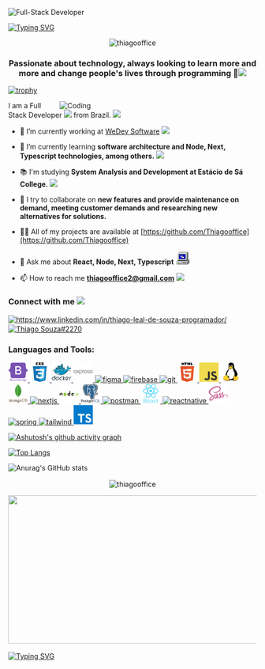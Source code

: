 ![Full-Stack Developer](https://user-images.githubusercontent.com/84478212/165183273-4dbd8ba9-9170-45c4-a2ea-abe2ebcc255f.gif)

[![Typing SVG](https://readme-typing-svg.herokuapp.com/?lines=Hi👋,+Welcome!😊;I'm+Thiago😊;And+I'm+full-stack+developer💻&duration=9000&background=FFFFFF00&size=40&width=1000&center=true&vCenter=true&height=70&color=24292F&font=Roboto)](https://git.io/typing-svg)

<p align="center"> <img src="https://komarev.com/ghpvc/?username=thiagooffice&label=Profile%20views&color=0e75b6&style=flat" alt="thiagooffice" /> </p>

<h3 align="center">Passionate about technology, always looking to learn more and more and change people's lives through programming 🧡<img width="25" src="https://github.com/TheDudeThatCode/TheDudeThatCode/blob/master/Assets/Rocket.gif?raw=true" /></h3>

[![trophy](https://github-profile-trophy.vercel.app/?username=thiagooffice&theme=dracula)](https://github.com/ryo-ma/github-profile-trophy)

<img align="right" alt="Coding" width="400" src="https://cdn-images-1.medium.com/fit/t/1600/480/1*zVnWJtyGOX_kUIDm6ccCfQ.gif"/>

I am a Full Stack Developer <img width="50" src="https://user-images.githubusercontent.com/84478212/165867697-0fd218c1-6b7e-465e-92e3-832d94c5429d.gif" />  from Brazil. <img width="30" src="https://github.com/TheDudeThatCode/TheDudeThatCode/blob/master/Assets/Earth.gif?raw=true" />


- 🔭 I’m currently working at [WeDev Software](https://wedev.software/) <img width="40" src="https://github.com/TheDudeThatCode/TheDudeThatCode/blob/master/Assets/Developer.gif?raw=true" />

- 🌱 I’m currently learning **software architecture and Node, Next, Typescript technologies, among others.** <img width="40" src="https://github.com/TheDudeThatCode/TheDudeThatCode/blob/master/Assets/Designer.gif?raw=true" />

- 📚 I'm studying **System Analysis and Development at Estácio de Sá College.** <img width="36" src="https://camo.githubusercontent.com/2afb70f3e02b0982737ba5b242f200a68d8d26e00597267914279eda82b15409/68747470733a2f2f6d656469612e67697068792e636f6d2f6d656469612f4f624e547738557a7779364b512f67697068792e676966" />

- 👯 I try to collaborate on **new features and provide maintenance on demand, meeting customer demands and researching new alternatives for solutions.**

- 👨‍💻 All of my projects are available at [https://github.com/Thiagooffice](https://github.com/Thiagooffice)

- 💬 Ask me about **React, Node, Next, Typescript**  <img width="30" src="https://github.com/TheDudeThatCode/TheDudeThatCode/blob/master/Assets/PC.gif?raw=true" />

- 📫 How to reach me **thiagooffice2@gmail.com**  <img width="20" src="https://raw.githubusercontent.com/TheDudeThatCode/TheDudeThatCode/db8f1cbd38ac0ae2a08f36f961096dbd59a02393/Assets/Gmail.svg" />

<h3 align="left">Connect with me <img width="70" src="https://github.com/TheDudeThatCode/TheDudeThatCode/blob/master/Assets/Handshake.gif?raw=true" /></h3>
<p align="left">
<a href="https://www.linkedin.com/in/thiago-leal-de-souza-programador/" target="_blank"><img target="_blank" align="center" src="https://raw.githubusercontent.com/rahuldkjain/github-profile-readme-generator/master/src/images/icons/Social/linked-in-alt.svg" alt="https://www.linkedin.com/in/thiago-leal-de-souza-programador/" height="30" width="40" /></a>
<a href="https://discord.gg/Thiago Souza#2270" target="blank"><img align="center" src="https://raw.githubusercontent.com/rahuldkjain/github-profile-readme-generator/master/src/images/icons/Social/discord.svg" alt="Thiago Souza#2270" height="30" width="40" /></a>
</p>

<h3 align="left">Languages and Tools:</h3>
<p align="left"> <a href="https://getbootstrap.com" target="_blank" rel="noreferrer"> <img src="https://raw.githubusercontent.com/devicons/devicon/master/icons/bootstrap/bootstrap-plain-wordmark.svg" alt="bootstrap" width="40" height="40"/> </a> <a href="https://www.w3schools.com/css/" target="_blank" rel="noreferrer"> <img src="https://raw.githubusercontent.com/devicons/devicon/master/icons/css3/css3-original-wordmark.svg" alt="css3" width="40" height="40"/> </a> <a href="https://www.docker.com/" target="_blank" rel="noreferrer"> <img src="https://raw.githubusercontent.com/devicons/devicon/master/icons/docker/docker-original-wordmark.svg" alt="docker" width="40" height="40"/> </a> <a href="https://expressjs.com" target="_blank" rel="noreferrer"> <img src="https://raw.githubusercontent.com/devicons/devicon/master/icons/express/express-original-wordmark.svg" alt="express" width="40" height="40"/> </a> <a href="https://www.figma.com/" target="_blank" rel="noreferrer"> <img src="https://www.vectorlogo.zone/logos/figma/figma-icon.svg" alt="figma" width="40" height="40"/> </a> <a href="https://firebase.google.com/" target="_blank" rel="noreferrer"> <img src="https://www.vectorlogo.zone/logos/firebase/firebase-icon.svg" alt="firebase" width="40" height="40"/> </a> <a href="https://git-scm.com/" target="_blank" rel="noreferrer"> <img src="https://www.vectorlogo.zone/logos/git-scm/git-scm-icon.svg" alt="git" width="40" height="40"/> </a> <a href="https://www.w3.org/html/" target="_blank" rel="noreferrer"> <img src="https://raw.githubusercontent.com/devicons/devicon/master/icons/html5/html5-original-wordmark.svg" alt="html5" width="40" height="40"/> </a> <a href="https://developer.mozilla.org/en-US/docs/Web/JavaScript" target="_blank" rel="noreferrer"> <img src="https://raw.githubusercontent.com/devicons/devicon/master/icons/javascript/javascript-original.svg" alt="javascript" width="40" height="40"/> </a> <a href="https://www.linux.org/" target="_blank" rel="noreferrer"> <img src="https://raw.githubusercontent.com/devicons/devicon/master/icons/linux/linux-original.svg" alt="linux" width="40" height="40"/> </a> <a href="https://www.mongodb.com/" target="_blank" rel="noreferrer"> <img src="https://raw.githubusercontent.com/devicons/devicon/master/icons/mongodb/mongodb-original-wordmark.svg" alt="mongodb" width="40" height="40"/> </a> <a href="https://nextjs.org/" target="_blank" rel="noreferrer"> <img src="https://cdn.worldvectorlogo.com/logos/nextjs-2.svg" alt="nextjs" width="40" height="40"/> </a> <a href="https://nodejs.org" target="_blank" rel="noreferrer"> <img src="https://raw.githubusercontent.com/devicons/devicon/master/icons/nodejs/nodejs-original-wordmark.svg" alt="nodejs" width="40" height="40"/> </a> <a href="https://www.postgresql.org" target="_blank" rel="noreferrer"> <img src="https://raw.githubusercontent.com/devicons/devicon/master/icons/postgresql/postgresql-original-wordmark.svg" alt="postgresql" width="40" height="40"/> </a> <a href="https://postman.com" target="_blank" rel="noreferrer"> <img src="https://www.vectorlogo.zone/logos/getpostman/getpostman-icon.svg" alt="postman" width="40" height="40"/> </a> <a href="https://reactjs.org/" target="_blank" rel="noreferrer"> <img src="https://raw.githubusercontent.com/devicons/devicon/master/icons/react/react-original-wordmark.svg" alt="react" width="40" height="40"/> </a> <a href="https://reactnative.dev/" target="_blank" rel="noreferrer"> <img src="https://reactnative.dev/img/header_logo.svg" alt="reactnative" width="40" height="40"/> </a> <a href="https://sass-lang.com" target="_blank" rel="noreferrer"> <img src="https://raw.githubusercontent.com/devicons/devicon/master/icons/sass/sass-original.svg" alt="sass" width="40" height="40"/> </a> <a href="https://spring.io/" target="_blank" rel="noreferrer"> <img src="https://www.vectorlogo.zone/logos/springio/springio-icon.svg" alt="spring" width="40" height="40"/> </a> <a href="https://tailwindcss.com/" target="_blank" rel="noreferrer"> <img src="https://www.vectorlogo.zone/logos/tailwindcss/tailwindcss-icon.svg" alt="tailwind" width="40" height="40"/> </a> <a href="https://www.typescriptlang.org/" target="_blank" rel="noreferrer"> <img src="https://raw.githubusercontent.com/devicons/devicon/master/icons/typescript/typescript-original.svg" alt="typescript" width="40" height="40"/> </a> </p>

[![Ashutosh's github activity graph](https://activity-graph.herokuapp.com/graph?username=thiagooffice&theme=react-dark)](https://github.com/ashutosh00710/github-readme-activity-graph)

[![Top Langs](https://github-readme-stats.vercel.app/api/top-langs/?username=thiagooffice&layout=compact&theme=aura)](https://github.com/anuraghazra/github-readme-stats)

![Anurag's GitHub stats](https://github-readme-stats.vercel.app/api?username=thiagooffice&show_icons=true&theme=aura)

<p align="center"><img align="center" src="https://github-readme-streak-stats.herokuapp.com/?user=thiagooffice&theme=chartreuse-dark" alt="thiagooffice" /></p>

<div align="center">
  <img src="https://media.giphy.com/media/dWesBcTLavkZuG35MI/giphy.gif" width="600" height="300"/>
</div>

[![Typing SVG](https://readme-typing-svg.herokuapp.com/?lines=Thanks+for+visiting😊&duration=9000&background=FFFFFF00&size=40&width=1000&center=true&vCenter=true&height=70&color=003140&font=Roboto)](https://git.io/typing-svg)

